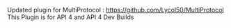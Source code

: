 Updated plugin for MultiProtocol : https://github.com/Lycol50/MultiProtocol
This Plugin is for API 4 and API 4 Dev Builds
